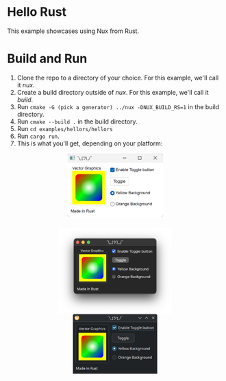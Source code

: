 # Hello Rust

This example showcases using Nux from Rust.

# Build and Run

1. Clone the repo to a directory of your choice. For this example, we'll call it *nux*.
2. Create a build directory outside of *nux*. For this example, we'll call it *build*.
3. Run `cmake -G (pick a generator) ../nux -DNUX_BUILD_RS=1` in the build directory.
4. Run `cmake --build .` in the build directory.
5. Run `cd examples/hellors/hellors`
5. Run `cargo run`.
6. This is what you'll get, depending on your platform:

<p style="display: flex; justify-content: center; align-items: center; flex-direction: column;">
    <img src="../../screenshots/windows-rs.png" height="150px" style="padding-bottom: 25px;">
    <img src="../../screenshots/macos-rs.png" height="200px">
    <img src="../../screenshots/linux-rs.png" height="140px">
</p>
